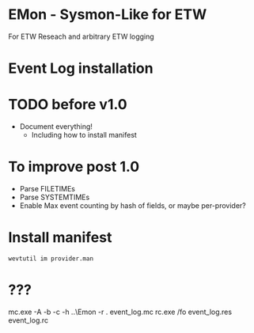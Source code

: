 # EMon - Sysmon-Like for ETW

For ETW Reseach and arbitrary ETW logging

# Event Log installation

# TODO before v1.0
 * Document everything!
   * Including how to install manifest

# To improve post 1.0
 * Parse FILETIMEs
 * Parse SYSTEMTIMEs
 * Enable Max event counting by hash of fields, or maybe per-provider?

# Install manifest
```
wevtutil im provider.man
```

# ???
mc.exe -A -b -c -h ..\Emon -r . event_log.mc
rc.exe /fo event_log.res event_log.rc